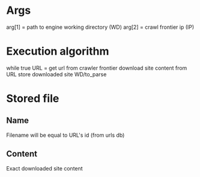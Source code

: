 # Args
arg[1] = path to engine working directory (WD)
arg[2] = crawl frontier ip (IP)

# Execution algorithm
while true
    URL = get url from crawler frontier
    download site content from URL
    store downloaded site WD/to_parse

# Stored file
## Name
Filename will be equal to URL's id (from urls db)

## Content
Exact downloaded site content

